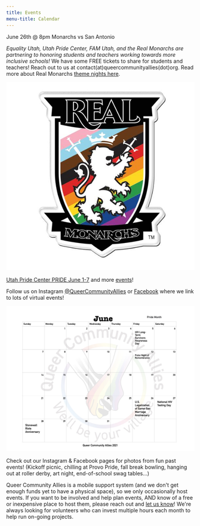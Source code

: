 ```yaml
---
title: Events
menu-title: Calendar
---
```


June 26th @ 8pm Monarchs vs San Antonio 

*Equality Utah, Utah Pride Center, FAM Utah, and the Real Monarchs are partnering to honoring students and teachers working towards more inclusive schools!* We have some FREE tickets to share for students and teachers! Reach out to us at contact(at)queercommunityallies(dot)org. Read more about Real Monarchs [theme nights here](https://www.rsl.com/monarchs/theme-nights). 

![monarchs pride night](/files/monarchpride.jpg)

[Utah Pride Center PRIDE June 1-7](https://utahpridecenter.org/pride-and-center/pride-week-2021/) and more [events](https://utahpridecenter.org/pride-and-center/)! 

Follow us on Instagram [@QueerCommunityAllies](https://www.instagram.com/queercommunityallies/) or [Facebook](https://www.facebook.com/QueerCommunityAllies) where we link to lots of virtual events! 

![this month's calendar](/files/calJune.jpg) 

Check out our Instagram & Facebook pages for photos from fun past events! (Kickoff picnic, chilling at Provo Pride, fall break bowling, hanging out at roller derby, art night, end-of-school swag tables...)

Queer Community Allies is a mobile support system (and we don't get enough funds yet to have a physical space), so we only occasionally host events. If you want to be involved and help plan events, AND know of a free or inexpensive place to host them, please reach out and [let us know](/donate/#volunteer-board-of-directors)! We're always looking for volunteers who can invest multiple hours each month to help run on-going projects. 
